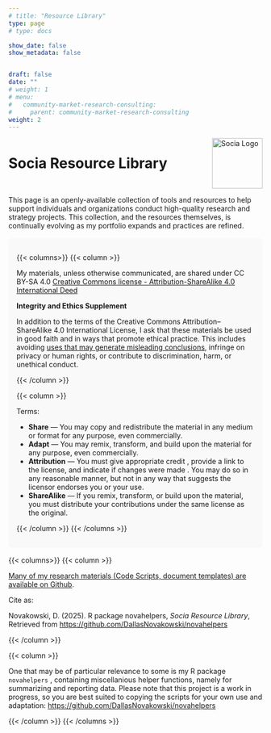 ```yaml
---
# title: "Resource Library"
type: page
# type: docs

show_date: false
show_metadata: false


draft: false
date: ""
# weight: 1
# menu:
#   community-market-research-consulting:
#     parent: community-market-research-consulting
weight: 2
---
```



<div class="header-with-logo">
  <h1>Socia Resource Library</h1>
  <img src="/community-market-research-consulting/socia_logo.png" alt="Socia Logo" style="height:100px;">
</div>

This page is an openly-available collection of tools and resources to help support individuals and organizations conduct high-quality research and strategy projects. This collection, and the resources themselves, is continually evolving as my portfolio expands and practices are refined.





<style>

/* Base button style */
.cta-button {
  display: inline-flex;
  align-items: center;
  justify-content: center;
  color: #fff !important;                     /* force white text */
  -webkit-text-fill-color: #fff !important;   /* for iOS / Safari */
  padding: 0.6rem 1rem;
  border-radius: 0.5rem;
  text-decoration: none;
  font-weight: 700;
  min-height: 40px;
  transition: transform .12s ease, box-shadow .12s ease, background-color .18s ease;
  will-change: transform, box-shadow, background-color;
  border: none;
}

/* Specific backgrounds for each CTA */
.cta-button.contact  { background-color: #E8C684; }
.cta-button.examples { background-color: #E3B393; }
.cta-button.library  { background-color: #BDD2D1; }

/* Keep text white in all states */
.cta-button,
.cta-button:link,
.cta-button:visited,
.cta-button:hover,
.cta-button:active,
.cta-button:focus {
  color: #fff !important;
  -webkit-text-fill-color: #fff !important;
  text-decoration: none;
}

/* Hover: slightly lighter background + lift */
.cta-button.contact:hover  { background-color: #F1D79A; }
.cta-button.examples:hover { background-color: #EEC1A5; }
.cta-button.library:hover  { background-color: #C9DDDC; }

.cta-button:hover {
  transform: translateY(-3px);
  box-shadow: 0 6px 18px rgba(0,0,0,0.08);
  cursor: pointer;
}

/* Focus accessibility */
.cta-button:focus {
  outline: 3px solid rgba(0,0,0,0.08);
  outline-offset: 2px;
}



/* === Layout container === */

.cta-container {
display: flex;
flex-wrap: wrap;         /* allows stacking on small screens */
align-items: flex-start; /* top align so text doesn't push image down */
justify-content: center; /* center them if wrapping */
column-gap: 2rem;        /* horizontal space between button-wrapper and image */
row-gap: 1rem;           /* vertical spacing when stacked */
}

.cta-container img {
  max-height: 375px;
  height: auto;
  width: auto;
  margin-top: 0rem !important;
  margin-bottom: 0rem !important;
  flex: 0 0 auto;          /* don't let image shrink */
}

.cta-button-wrapper {
  display: flex;
  flex-direction: column;  /* stack button + text vertically */
  align-items: center;     /* keep button centered */
  text-align: center;      /* default: centered text (for small screens) */
  flex: 1 1 300px;         /* allow it to grow wider when wrapping */
  min-width: 220px;        /* prevents squishing too narrow */
}

.cta-button-wrapper .cta-button {
  margin-bottom: 0.5rem;
}

/* description text */
.cta-description {
  font-size: 0.9rem;
  font-style: italic;
  line-height: 1.3;
  color: #333;
  width: 100%;             /* let it expand fully */
  max-width: none;         /* remove the artificial cap */
}

/* On larger screens, left-align the description */
@media (min-width: 768px) {
  .cta-button-wrapper {
    align-items: center;    /* keep button centered */
  }
  .cta-description {
    text-align: left;       /* left-align description text */
  }
}



.header-with-logo {
  display: flex;
  flex-wrap: wrap;
  align-items: center;
  justify-content: space-between;
}

/* Make sure the h1 takes available space */
.header-with-logo h1 {
  flex: 1 1 auto;
  min-width: 200px;
  margin: 0;
}

/* Image sizing */
.header-with-logo img {
  flex: 0 0 auto;
  margin-top: 0;
}

/* On small screens, stack vertically with logo first */
@media (max-width: 600px) {
  .header-with-logo {
    flex-direction: column;
    align-items: center;  /* center both logo and title */
  }

  .header-with-logo img {
    order: -1;  /* move logo above the h1 */
    margin-bottom: 0.5rem;
  }

  .header-with-logo h1 {
    text-align: center;/* center title on small screens */
        margin-bottom: 2rem;

  }
}
</style>




<div style="background-color: #f9f9f9; padding: 1rem; border-radius: 0.5rem; margin: 1rem auto;">

{{< columns>}}
{{< column >}}

My materials, unless otherwise communicated, are shared under CC BY-SA 4.0 [Creative Commons license - Attribution-ShareAlike 4.0 International Deed](https://creativecommons.org/licenses/by-sa/4.0/) 

**Integrity and Ethics Supplement**

In addition to the terms of the Creative Commons Attribution–ShareAlike 4.0 International License, I ask that these materials be used in good faith and in ways that promote ethical practice. This includes avoiding [uses that may generate misleading conclusions](https://venngage-wordpress.s3.amazonaws.com/uploads/2017/08/misleading-graphs-26.png), infringe on privacy or human rights, or contribute to discrimination, harm, or unethical conduct.

{{< /column >}}

{{< column >}}

 Terms:

- **Share** — You may copy and redistribute the material in any medium or format for any purpose, even commercially.
- **Adapt** — You may remix, transform, and build upon the material for any purpose, even commercially. 
- **Attribution** — You must give appropriate credit , provide a link to the license, and indicate if changes were made . You may do so in any reasonable manner, but not in any way that suggests the licensor endorses you or your use.
- **ShareAlike** — If you remix, transform, or build upon the material, you must distribute your contributions under the same license as the original. 

{{< /column >}}
{{< /columns >}}

</div>


{{< columns>}}
{{< column >}}

[Many of my research materials (Code Scripts, document templates) are available on Github](https://github.com/DallasNovakowski).

Cite as:

Novakowski, D. (2025). R package novahelpers, *Socia Resource Library*, Retrieved from https://github.com/DallasNovakowski/novahelpers


{{< /column >}}

{{< column >}}


One that may be of particular relevance to some is my R package `novahelpers` , containing miscellanious helper functions, namely for summarizing and reporting data. Please note that this project is a work in progress, so you are best suited to copying the scripts for your own use and adaptation: https://github.com/DallasNovakowski/novahelpers


{{< /column >}}
{{< /columns >}}


